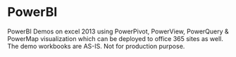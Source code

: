 PowerBI
=======

PowerBI Demos on excel 2013 using PowerPivot, PowerView, PowerQuery & PowerMap visualization which can be deployed to office 365 sites as well.
The demo workbooks are AS-IS. Not for production purpose.

